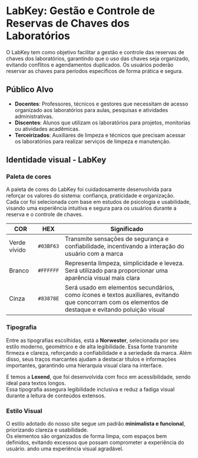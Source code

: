 # LabKey: Gestão e Controle de Reservas de Chaves dos Laboratórios

O LabKey tem como objetivo facilitar a gestão e controle das reservas de chaves dos laboratórios, garantindo que o uso das chaves seja organizado, evitando conflitos e agendamentos duplicados. Os usuários poderão reservar as chaves para períodos específicos de forma prática e segura.

## Público Alvo

- **Docentes**: Professores, técnicos e gestores que necessitam de acesso organizado aos laboratórios para aulas, pesquisas e atividades administrativas.
- **Discentes**: Alunos que utilizam os laboratórios para projetos, monitorias ou atividades acadêmicas.
- **Terceirizados**: Auxiliares de limpeza e técnicos que precisam acessar os laboratórios para realizar serviços de limpeza e manutenção.

## Identidade visual - LabKey

### Paleta de cores

A paleta de cores do LabKey foi cuidadosamente desenvolvida para reforçar os valores do sistema: confiança, praticidade e organização.  
Cada cor foi selecionada com base em estudos de psicologia e usabilidade, visando uma experiência intuitiva e segura para os usuários durante a reserva e o controle de chaves.

| COR         | HEX      | Significado |
|-------------|----------|-------------|
| Verde vívido | `#03BF63` | Transmite sensações de segurança e confiabilidade, incentivando a interação do usuário com a marca |
| Branco      | `#FFFFFF` | Representa limpeza, simplicidade e leveza. Será utilizado para proporcionar uma aparência visual mais clara |
| Cinza       | `#83878E` | Será usado em elementos secundários, como ícones e textos auxiliares, evitando que concorram com os elementos de destaque e evitando poluição visual |

### Tipografia

Entre as tipografias escolhidas, está a **Norwester**, selecionada por seu estilo moderno, geométrico e de alta legibilidade. Essa fonte transmite firmeza e clareza, reforçando a confiabilidade e a seriedade da marca. Além disso, seus traços marcantes ajudam a destacar títulos e informações importantes, garantindo uma hierarquia visual clara na interface.

E temos a **Lexend**, que foi desenvolvida com foco em acessibilidade, sendo ideal para textos longos.  
Essa tipografia assegura legibilidade inclusiva e reduz a fadiga visual durante a leitura de conteúdos extensos.

### Estilo Visual

O estilo adotado do nosso site segue um padrão **minimalista e funcional**, priorizando clareza e usabilidade.  
Os elementos são organizados de forma limpa, com espaços bem definidos, evitando excessos que possam comprometer a experiência do usuário.
ando uma experiência visual agradável.
